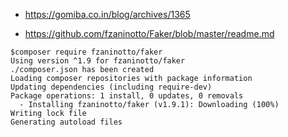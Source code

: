 - https://gomiba.co.in/blog/archives/1365

- https://github.com/fzaninotto/Faker/blob/master/readme.md

```
$composer require fzaninotto/faker
Using version ^1.9 for fzaninotto/faker
./composer.json has been created
Loading composer repositories with package information
Updating dependencies (including require-dev)
Package operations: 1 install, 0 updates, 0 removals
  - Installing fzaninotto/faker (v1.9.1): Downloading (100%)
Writing lock file
Generating autoload files
```


